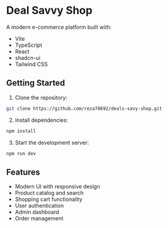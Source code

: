 # Deal Savvy Shop

A modern e-commerce platform built with:

- Vite
- TypeScript
- React
- shadcn-ui
- Tailwind CSS

## Getting Started

1. Clone the repository:
```sh
git clone https://github.com/reza78692/deals-savy-shop.git
```

2. Install dependencies:
```sh
npm install
```

3. Start the development server:
```sh
npm run dev
```

## Features

- Modern UI with responsive design
- Product catalog and search
- Shopping cart functionality
- User authentication
- Admin dashboard
- Order management
